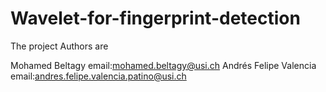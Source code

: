 # Wavelet-for-fingerprint-detection

The project Authors are 

Mohamed Beltagy email:mohamed.beltagy@usi.ch
Andrés Felipe Valencia  email:andres.felipe.valencia.patino@usi.ch
